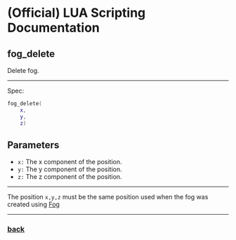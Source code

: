 
# (Official) LUA Scripting Documentation

## fog_delete

Delete fog.

___

Spec:

```lua
fog_delete(
	x,
	y,
	z)
```

## Parameters

- `x:` The x component of the position.
- `y:` The y component of the position.
- `z:` The z component of the position.

___

The position `x,y,z` must be the same position used when the fog was created using [Fog](fog)

___

### [back](../weather)
